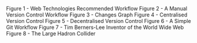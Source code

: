 Figure 1 - Web Technologies Recommended Workflow
Figure 2 - A Manual Version Control Workflow
Figure 3 -  Changes Graph
Figure 4 - Centralised Version Control 
Figure 5 - Decentralised Version Control
Figure 6 - A Simple Git Workflow
Figure 7 - Tim Berners-Lee Inventor of the World Wide Web
Figure 8 - The Large Hadron Collider